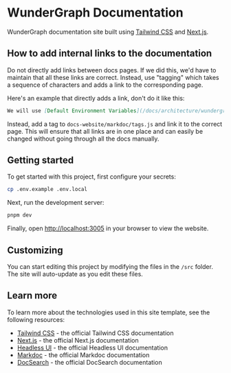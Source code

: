 # WunderGraph Documentation

WunderGraph documentation site built using [Tailwind CSS](https://tailwindcss.com) and [Next.js](https://nextjs.org).

## How to add internal links to the documentation

Do not directly add links between docs pages.
If we did this, we'd have to maintain that all these links are correct.
Instead, use "tagging" which takes a sequence of characters and adds a link to the corresponding page.

Here's an example that directly adds a link, don't do it like this:

```md
We will use [Default Environment Variables](/docs/architecture/wundergraph-conventions#wundergraph-default-environment-variables) to generate the config.
```

Instead, add a tag to `docs-website/markdoc/tags.js` and link it to the correct page.
This will ensure that all links are in one place and can easily be changed without going through all the docs manually.

## Getting started

To get started with this project, first configure your secrets:

```bash
cp .env.example .env.local
```

Next, run the development server:

```bash
pnpm dev
```

Finally, open [http://localhost:3005](http://localhost:3005) in your browser to view the website.

## Customizing

You can start editing this project by modifying the files in the `/src` folder. The site will auto-update as you edit these files.

## Learn more

To learn more about the technologies used in this site template, see the following resources:

- [Tailwind CSS](https://tailwindcss.com/docs) - the official Tailwind CSS documentation
- [Next.js](https://nextjs.org/docs) - the official Next.js documentation
- [Headless UI](https://headlessui.dev) - the official Headless UI documentation
- [Markdoc](https://markdoc.io) - the official Markdoc documentation
- [DocSearch](https://docsearch.algolia.com) - the official DocSearch documentation
